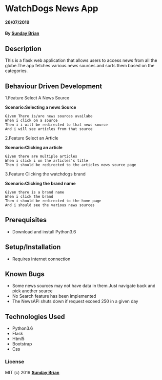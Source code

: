 # WatchDogs News App

#### 26/07/2019

#### By **[Sunday Brian](https://github.com/Sundaybrian)**

## Description

This is a flask web application that allows users to access news from all the globe.The app fetches various news sources and sorts them based on the categories.

## Behaviour Driven Development

1.Feature Select A News Source

**Scenario:Selecting a news Source**

    Given There is/are news sources availabe
    When i click on a source
    Then i i will be redirected to that news source
    And i will see articles from that source

2.Feature Select an Article

**Scenario:Clicking an article**

    Given there are multiple articles
    When i click i on the articles's title
    Then i should be redirected to the articles news source page

3.Feature Clicking the watchdogs brand

**Scenario:Clicking the brand name**

    Given there is a brand name
    When i click the brand
    Then i should be redirected to the home page
    And i should see the various news sources

## Prerequisites

- Download and install Python3.6

## Setup/Installation

- Requires internet connection

## Known Bugs

- Some news sources may not have data in them.Just navigate back and pick another source
- No Search feature has been implemented
- The NewsAPi shuts down if request exceed 250 in a given day

## Technologies Used

- Python3.6
- Flask
- Html5
- Bootstrap
- Css

### License

MIT (c) 2019 **[Sunday Brian](https://github.com/Sundaybrian)**
